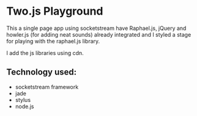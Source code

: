 # Two.js Playground

This a single page app using socketstream have Raphael.js, jQuery and howler.js (for adding neat sounds) already
integrated and I styled a stage for playing with the raphael.js library.

I add the js libraries using cdn.

## Technology used:
- socketstream framework
- jade
- stylus
- node.js
